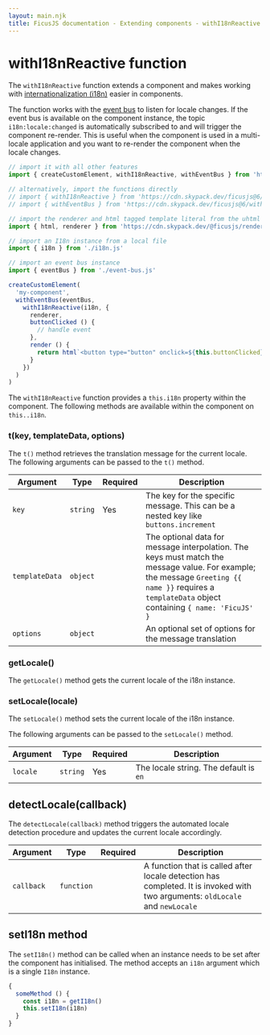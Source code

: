 ```yaml
---
layout: main.njk
title: FicusJS documentation - Extending components - withI18nReactive function
---
```

# withI18nReactive function

The `withI18nReactive` function extends a component and makes working with [internationalization (i18n)](/i18n/) easier in components.

The function works with the [event bus](/event-bus/) to listen for locale changes.
If the event bus is available on the component instance, the topic `i18n:locale:changed` is automatically subscribed to and will trigger the component re-render.
This is useful when the component is used in a multi-locale application and you want to re-render the component when the locale changes.

```js
// import it with all other features
import { createCustomElement, withI18nReactive, withEventBus } from 'https://cdn.skypack.dev/ficusjs@6'

// alternatively, import the functions directly
// import { withI18nReactive } from 'https://cdn.skypack.dev/ficusjs@6/with-i18n-reactive'
// import { withEventBus } from 'https://cdn.skypack.dev/ficusjs@6/with-event-bus'

// import the renderer and html tagged template literal from the uhtml renderer
import { html, renderer } from 'https://cdn.skypack.dev/@ficusjs/renderers@5/uhtml'

// import an I18n instance from a local file
import { i18n } from './i18n.js'

// import an event bus instance
import { eventBus } from './event-bus.js'

createCustomElement(
  'my-component',
  withEventBus(eventBus,
    withI18nReactive(i18n, {
      renderer,
      buttonClicked () {
        // handle event
      },
      render () {
        return html`<button type="button" onclick=${this.buttonClicked}>${this.i18n.t('buttons.increment')}</button>`
      }
    })
  )
)
```

The `withI18nReactive` function provides a `this.i18n` property within the component.
The following methods are available within the component on `this..i18n`.

### t(key, templateData, options)

The `t()` method retrieves the translation message for the current locale.
The following arguments can be passed to the `t()` method.

| Argument | Type | Required | Description |
| --- | --- | --- | --- |
| `key` | `string` | Yes | The key for the specific message. This can be a nested key like `buttons.increment` |
| `templateData` | `object` | | The optional data for message interpolation. The keys must match the message value. For example; the message `Greeting {{ name }}` requires a `templateData` object containing `{ name: 'FicuJS' }` |
| `options` | `object` | | An optional set of options for the message translation |

### getLocale()

The `getLocale()` method gets the current locale of the i18n instance.

### setLocale(locale)

The `setLocale()` method sets the current locale of the i18n instance.

The following arguments can be passed to the `setLocale()` method.

| Argument | Type | Required | Description |
| --- | --- | --- | --- |
| `locale` | `string` | Yes | The locale string. The default is `en` |

## detectLocale(callback)

The `detectLocale(callback)` method triggers the automated locale detection procedure and updates the current locale accordingly.

| Argument | Type | Required | Description |
| --- | --- | --- | --- |
| `callback` | `function` | | A function that is called after locale detection has completed. It is invoked with two arguments: `oldLocale` and `newLocale` |

## setI18n method

The `setI18n()` method can be called when an instance needs to be set after the component has initialised.
The method accepts an `i18n` argument which is a single `I18n` instance.

```js
{
  someMethod () {
    const i18n = getI18n()
    this.setI18n(i18n)
  }
}
```

